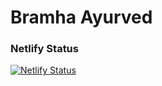 # Bramha Ayurved


### Netlify Status

[![Netlify Status](https://api.netlify.com/api/v1/badges/8da72281-fdc9-474d-935c-93bb2e81b48a/deploy-status)](https://app.netlify.com/sites/bramha-ayurved/deploys)
